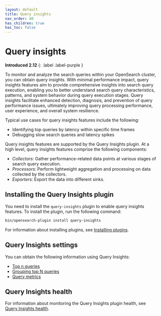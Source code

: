 ```yaml
---
layout: default
title: Query insights
nav_order: 40
has_children: true
has_toc: false
---
```


# Query insights
**Introduced 2.12**
{: .label .label-purple }

To monitor and analyze the search queries within your OpenSearch cluster, you can obtain query insights. With minimal performance impact, query insights features aim to provide comprehensive insights into search query execution, enabling you to better understand search query characteristics, patterns, and system behavior during query execution stages. Query insights facilitate enhanced detection, diagnosis, and prevention of query performance issues, ultimately improving query processing performance, user experience, and overall system resilience.

Typical use cases for query insights features include the following:

- Identifying top queries by latency within specific time frames
- Debugging slow search queries and latency spikes

Query insights features are supported by the Query Insights plugin. At a high level, query insights features comprise the following components:

* _Collectors_: Gather performance-related data points at various stages of search query execution.
* _Processors_: Perform lightweight aggregation and processing on data collected by the collectors.
* _Exporters_: Export the data into different sinks.


## Installing the Query Insights plugin

You need to install the `query-insights` plugin to enable query insights features. To install the plugin, run the following command:

```bash
bin/opensearch-plugin install query-insights
```
For information about installing plugins, see [Installing plugins]({{site.url}}{{site.baseurl}}/install-and-configure/plugins/).

## Query Insights settings

You can obtain the following information using Query Insights:

- [Top n queries]({{site.url}}{{site.baseurl}}/observing-your-data/query-insights/top-n-queries/)
- [Grouping top N queries]({{site.url}}{{site.baseurl}}/observing-your-data/query-insights/grouping-top-n-queries/)
- [Query metrics]({{site.url}}{{site.baseurl}}/observing-your-data/query-insights/query-metrics/)

## Query Insights health

For information about monitoring the Query Insights plugin health, see [Query Insights health]({{site.url}}{{site.baseurl}}/observing-your-data/query-insights/health/).